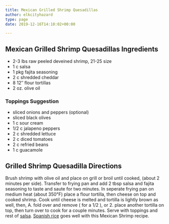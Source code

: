 ```yaml
---
title: Mexican Grilled Shrimp Quesadillas
author: elkcityhazard
type: page
date: 2019-12-16T14:10:02+00:00

---
```

## Mexican Grilled Shrimp Quesadillas Ingredients

  * 2-3 lbs raw peeled deveined shrimp, 21-25 size
  * 1 c salsa
  * 1 pkg fajita seasoning
  * 2 c shredded cheddar
  * 8 12&#8243; flour tortillas
  * 2 oz. olive oil

### Toppings Suggestion

  * sliced onions and peppers (optional)
  * sliced black olives
  * 1 c sour cream
  * 1/2 c jalapeno peppers
  * 2 c shredded lettuce
  * 2 c diced tomatoes
  * 2 c refried beans
  * 1 c guacamole

## Grilled Shrimp Quesadilla Directions

Brush shrimp with olive oil and place on grill or broil until cooked, (about 2 minutes per side). Transfer to frying pan and add 2 tbsp salsa and fajita seasoning to taste and saute for two minutes. In seperate frying pan on medium heat (about 350&#8457;) place a flour tortilla, then cheese on top and cooked shrimp. Cook until cheese is melted and tortilla is lightly brown as well, then, A. fold over and remove ( for a 1/2 ), or 2. place another tortilla on top, then turn over to cook for a couple minutes. Serve with toppings and rest of [salsa][1]. [Spanish rice][2] goes well with this Mexican Shrimp recipe.

 [1]: /wordpress/appetizers/fresh-mexican-salsa-recipe/
 [2]: /wordpress/easy-mexican-recipes/quick-spanish-rice-recipe/